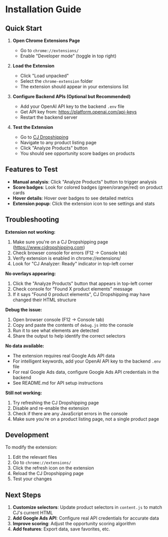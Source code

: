 # Installation Guide

## Quick Start

1. **Open Chrome Extensions Page**
   - Go to `chrome://extensions/`
   - Enable "Developer mode" (toggle in top right)

2. **Load the Extension**
   - Click "Load unpacked"
   - Select the `chrome-extension` folder
   - The extension should appear in your extensions list

3. **Configure Backend APIs (Optional but Recommended)**
   - Add your OpenAI API key to the backend `.env` file
   - Get API key from: https://platform.openai.com/api-keys
   - Restart the backend server

4. **Test the Extension**
   - Go to [CJ Dropshipping](https://www.cjdropshipping.com)
   - Navigate to any product listing page
   - Click "Analyze Products" button
   - You should see opportunity score badges on products

## Features to Test

- **Manual analysis**: Click "Analyze Products" button to trigger analysis
- **Score badges**: Look for colored badges (green/orange/red) on product cards
- **Hover details**: Hover over badges to see detailed metrics
- **Extension popup**: Click the extension icon to see settings and stats

## Troubleshooting

**Extension not working:**
1. Make sure you're on a CJ Dropshipping page (https://www.cjdropshipping.com)
2. Check browser console for errors (F12 → Console tab)
3. Verify extension is enabled in chrome://extensions/
4. Look for "CJ Analyzer: Ready" indicator in top-left corner

**No overlays appearing:**
1. Click the "Analyze Products" button that appears in top-left corner
2. Check console for "Found X product elements" message
3. If it says "Found 0 product elements", CJ Dropshipping may have changed their HTML structure

**Debug the issue:**
1. Open browser console (F12 → Console tab)
2. Copy and paste the contents of `debug.js` into the console
3. Run it to see what elements are detected
4. Share the output to help identify the correct selectors

**No data available:**
- The extension requires real Google Ads API data
- For intelligent keywords, add your OpenAI API key to the backend `.env` file
- For real Google Ads data, configure Google Ads API credentials in the backend
- See README.md for API setup instructions

**Still not working:**
1. Try refreshing the CJ Dropshipping page
2. Disable and re-enable the extension
3. Check if there are any JavaScript errors in the console
4. Make sure you're on a product listing page, not a single product page

## Development

To modify the extension:

1. Edit the relevant files
2. Go to `chrome://extensions/`
3. Click the refresh icon on the extension
4. Reload the CJ Dropshipping page
5. Test your changes

## Next Steps

1. **Customize selectors**: Update product selectors in `content.js` to match CJ's current HTML
2. **Add Google Ads API**: Configure real API credentials for accurate data
3. **Improve scoring**: Adjust the opportunity scoring algorithm
4. **Add features**: Export data, save favorites, etc.
